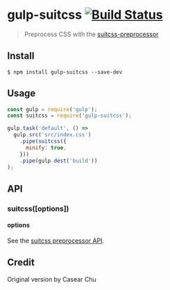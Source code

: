 # gulp-suitcss [![Build Status](https://travis-ci.org/simonsmith/gulp-suitcss.svg?branch=master)](https://travis-ci.org/simonsmith/gulp-suitcss)

> Preprocess CSS with the [suitcss-preprocessor](https://github.com/suitcss/preprocessor)

## Install

```
$ npm install gulp-suitcss --save-dev
```

## Usage

```js
const gulp = require('gulp');
const suitcss = require('gulp-suitcss');

gulp.task('default', () =>
  gulp.src('src/index.css')
    .pipe(suitcss({
      minify: true,
    }))
    .pipe(gulp.dest('build'))
);
```

## API

### suitcss([options])

#### options

See the [suitcss preprocessor API](https://github.com/suitcss/preprocessor#nodejs).

## Credit

Original version by Casear Chu